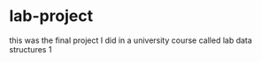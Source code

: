# lab-project

this was the final project I did in a university course called lab data structures 1
